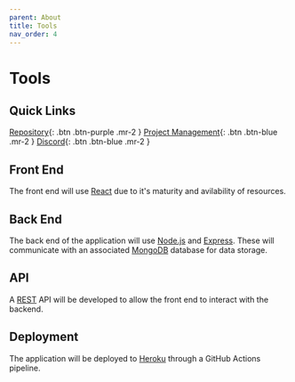 ```yaml
---
parent: About
title: Tools
nav_order: 4
---
```

# Tools
## Quick Links
[Repository](https://github.com/GNyoufun/IT-101){: .btn .btn-purple .mr-2  } [Project Management](https://github.com/users/GNyoufun/projects/1){: .btn .btn-blue .mr-2  } [Discord](https://discord.com/channels/1002069706125094934){: .btn .btn-blue .mr-2  }

## Front End
The front end will use [React](https://reactjs.org/) due to it's maturity and avilability of resources.

## Back End
The back end of the application will use [Node.js](https://nodejs.org/) and [Express](https://expressjs.com/). These will communicate with an associated [MongoDB](https://www.mongodb.com/) database for data storage.

## API
A [REST](https://docs.microsoft.com/en-us/azure/architecture/best-practices/api-design) API will be developed to allow the front end to interact with the backend.

## Deployment
The application will be deployed to [Heroku](https://www.heroku.com/) through a GitHub Actions pipeline.